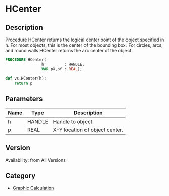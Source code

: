 # HCenter

## Description
Procedure HCenter returns the logical center point of the object specified in h. For most objects, this is the center of the bounding box. For circles, arcs, and round walls HCenter returns the arc center of the object.

```pascal
PROCEDURE HCenter(
				h         : HANDLE;
				VAR pX,pY : REAL);
```

```python
def vs.HCenter(h):
    return p
```

## Parameters
|Name|Type|Description|
|---|---|---|
|h|HANDLE|Handle to object.|
|p|REAL|X-Y location of object center.|

## Version
Availability: from All Versions

## Category
* [Graphic Calculation](../Categories/Graphic%20Calculation.md)
